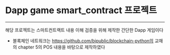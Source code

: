 # Dapp game smart_contract 프로젝트
----------
해당 프로젝트는 스마트컨트랙트 내용 이해 검증을 위해 제작한 간단한 Dapp 게임이다   

- 블록체인 네트워크는 https://github.com/bjpublic/blockchain-python의 교재의 chapter 5의 POS 내용을 바탕으로 제작하였다
